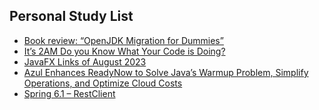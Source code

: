 ## Personal Study List
<!-- BLOG-POST-LIST:START -->
- [Book review: “OpenJDK Migration for Dummies”](https://foojay.io/today/book-review-openjdk-migration-for-dummies-2/)
- [It’s 2AM Do you Know What Your Code is Doing?](https://foojay.io/today/its-2am-do-you-know-what-your-code-is-doing/)
- [JavaFX Links of August 2023](https://foojay.io/today/javafx-links-of-august-2023/)
- [Azul Enhances ReadyNow to Solve Java’s Warmup Problem, Simplify Operations, and Optimize Cloud Costs](https://foojay.io/today/azul-enhances-readynow-to-solve-javas-warmup-problem-simplify-operations-and-optimize-cloud-costs/)
- [Spring 6.1 – RestClient](https://foojay.io/today/spring-6-1-restclient/)
<!-- BLOG-POST-LIST:END -->  
